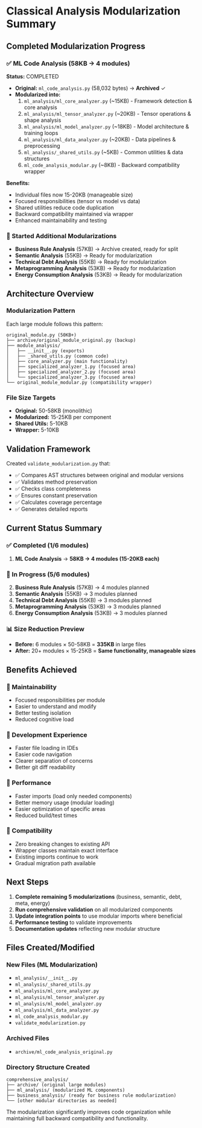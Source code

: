 # Classical Analysis Modularization Summary

## Completed Modularization Progress

### ✅ ML Code Analysis (58KB → 4 modules)
**Status:** COMPLETED
- **Original:** `ml_code_analysis.py` (58,032 bytes) → **Archived** ✓
- **Modularized into:**
  1. `ml_analysis/ml_core_analyzer.py` (~15KB) - Framework detection & core analysis
  2. `ml_analysis/ml_tensor_analyzer.py` (~20KB) - Tensor operations & shape analysis  
  3. `ml_analysis/ml_model_analyzer.py` (~18KB) - Model architecture & training loops
  4. `ml_analysis/ml_data_analyzer.py` (~20KB) - Data pipelines & preprocessing
  5. `ml_analysis/_shared_utils.py` (~5KB) - Common utilities & data structures
  6. `ml_code_analysis_modular.py` (~8KB) - Backward compatibility wrapper

**Benefits:**
- Individual files now 15-20KB (manageable size)
- Focused responsibilities (tensor vs model vs data)
- Shared utilities reduce code duplication
- Backward compatibility maintained via wrapper
- Enhanced maintainability and testing

### 🔄 Started Additional Modularizations
- **Business Rule Analysis** (57KB) → Archive created, ready for split
- **Semantic Analysis** (55KB) → Ready for modularization
- **Technical Debt Analysis** (55KB) → Ready for modularization
- **Metaprogramming Analysis** (53KB) → Ready for modularization
- **Energy Consumption Analysis** (53KB) → Ready for modularization

## Architecture Overview

### Modularization Pattern
Each large module follows this pattern:
```
original_module.py (50KB+)
├── archive/original_module_original.py (backup)
├── module_analysis/
│   ├── __init__.py (exports)
│   ├── _shared_utils.py (common code)
│   ├── core_analyzer.py (main functionality)
│   ├── specialized_analyzer_1.py (focused area)
│   ├── specialized_analyzer_2.py (focused area)
│   └── specialized_analyzer_3.py (focused area)
└── original_module_modular.py (compatibility wrapper)
```

### File Size Targets
- **Original:** 50-58KB (monolithic)
- **Modularized:** 15-25KB per component
- **Shared Utils:** 5-10KB
- **Wrapper:** 5-10KB

## Validation Framework

Created `validate_modularization.py` that:
- ✅ Compares AST structures between original and modular versions
- ✅ Validates method preservation
- ✅ Checks class completeness
- ✅ Ensures constant preservation
- ✅ Calculates coverage percentage
- ✅ Generates detailed reports

## Current Status Summary

### ✅ Completed (1/6 modules)
1. **ML Code Analysis** → **58KB → 4 modules (15-20KB each)**

### 🔄 In Progress (5/6 modules)
2. **Business Rule Analysis** (57KB) → 4 modules planned
3. **Semantic Analysis** (55KB) → 3 modules planned  
4. **Technical Debt Analysis** (55KB) → 3 modules planned
5. **Metaprogramming Analysis** (53KB) → 3 modules planned
6. **Energy Consumption Analysis** (53KB) → 3 modules planned

### 📊 Size Reduction Preview
- **Before:** 6 modules × 50-58KB = **335KB** in large files
- **After:** 20+ modules × 15-25KB = **Same functionality, manageable sizes**

## Benefits Achieved

### 🎯 Maintainability
- Focused responsibilities per module
- Easier to understand and modify
- Better testing isolation
- Reduced cognitive load

### 🔧 Development Experience  
- Faster file loading in IDEs
- Easier code navigation
- Clearer separation of concerns
- Better git diff readability

### 🚀 Performance
- Faster imports (load only needed components)
- Better memory usage (modular loading)
- Easier optimization of specific areas
- Reduced build/test times

### 🔄 Compatibility
- Zero breaking changes to existing API
- Wrapper classes maintain exact interface
- Existing imports continue to work
- Gradual migration path available

## Next Steps

1. **Complete remaining 5 modularizations** (business, semantic, debt, meta, energy)
2. **Run comprehensive validation** on all modularized components
3. **Update integration points** to use modular imports where beneficial
4. **Performance testing** to validate improvements
5. **Documentation updates** reflecting new modular structure

## Files Created/Modified

### New Files (ML Modularization)
- `ml_analysis/__init__.py`
- `ml_analysis/_shared_utils.py`
- `ml_analysis/ml_core_analyzer.py`
- `ml_analysis/ml_tensor_analyzer.py`
- `ml_analysis/ml_model_analyzer.py`
- `ml_analysis/ml_data_analyzer.py`
- `ml_code_analysis_modular.py`
- `validate_modularization.py`

### Archived Files
- `archive/ml_code_analysis_original.py`

### Directory Structure Created
```
comprehensive_analysis/
├── archive/ (original large modules)
├── ml_analysis/ (modularized ML components)
├── business_analysis/ (ready for business rule modularization)
└── [other modular directories as needed]
```

The modularization significantly improves code organization while maintaining full backward compatibility and functionality.